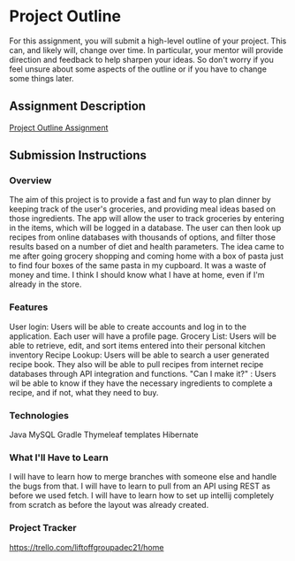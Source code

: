 # Project Outline
For this assignment, you will submit a high-level outline of your project. This can, and likely will, change over time. In particular, your mentor will provide direction and feedback to help sharpen your ideas. So don't worry if you feel unsure about some aspects of the outline or if you have to change some things later.

## Assignment Description
[Project Outline Assignment](https://education.launchcode.org/liftoff/modules/assignments/project-outline)

## Submission Instructions

### Overview
The aim of this project is to provide a fast and fun way to plan dinner by keeping track of the user's
groceries, and providing meal ideas based on those ingredients. The app will allow the user to track groceries by
entering in the items, which will be logged in a database. The user can then look up recipes from online databases with thousands of options,
and filter those results based on a number of diet and health parameters.
The idea came to me after going grocery shopping and coming home with a box of pasta just to find four boxes of the same pasta in my cupboard.
It was a waste of money and time. I think I should know what I have at home, even if I'm already in the store.

### Features
User login: Users will be able to create accounts and log in to the application. Each user will have a profile page.
Grocery List: Users will be able to retrieve, edit, and sort items entered into their personal kitchen inventory
Recipe Lookup: Users will be able to search a user generated recipe book. They also will be able to pull recipes from internet recipe databases through API integration and functions.
"Can I make it?" : Users wil be able to know if they have the necessary ingredients to complete a recipe, and if not, what they need to buy.

### Technologies
Java
MySQL
Gradle
Thymeleaf templates
Hibernate

### What I'll Have to Learn
I will have to learn how to merge branches with someone else and handle the bugs from that.
I will have to learn to pull from an API using REST as before we used fetch.
I will have to learn how to set up intellij completely from scratch as before the layout was already created.

### Project Tracker
https://trello.com/liftoffgroupadec21/home
